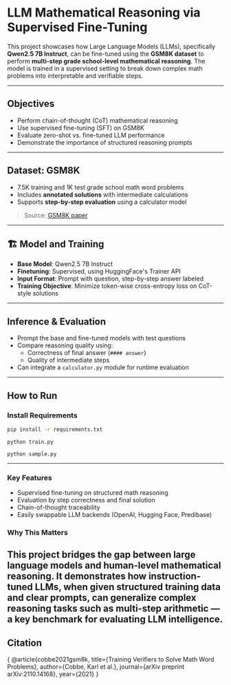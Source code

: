 # LLM Mathematical Reasoning via Supervised Fine-Tuning

This project showcases how Large Language Models (LLMs), specifically **Qwen2.5 7B Instruct**, can be fine-tuned using the **GSM8K dataset** to perform **multi-step grade school-level mathematical reasoning**. The model is trained in a supervised setting to break down complex math problems into interpretable and verifiable steps.

---

## Objectives

- Perform chain-of-thought (CoT) mathematical reasoning
- Use supervised fine-tuning (SFT) on GSM8K
- Evaluate zero-shot vs. fine-tuned LLM performance
- Demonstrate the importance of structured reasoning prompts

---

## Dataset: GSM8K

- 7.5K training and 1K test grade school math word problems
- Includes **annotated solutions** with intermediate calculations
- Supports **step-by-step evaluation** using a calculator model

> Source: [GSM8K paper](https://arxiv.org/abs/2110.14168) 

---

## 🏗 Model and Training

- **Base Model**: Qwen2.5 7B Instruct
- **Finetuning**: Supervised, using HuggingFace's Trainer API
- **Input Format**: Prompt with question, step-by-step answer labeled
- **Training Objective**: Minimize token-wise cross-entropy loss on CoT-style solutions

---

##  Inference & Evaluation

- Prompt the base and fine-tuned models with test questions
- Compare reasoning quality using:
  - Correctness of final answer (`#### answer`)
  - Quality of intermediate steps
- Can integrate a `calculator.py` module for runtime evaluation

---

## How to Run

### Install Requirements

```bash
pip install -r requirements.txt
```

```Fine-Tune Model
python train.py
```
```Run Inference / Sample
python sample.py
```
---
### Key Features
- Supervised fine-tuning on structured math reasoning
- Evaluation by step correctness and final solution
- Chain-of-thought traceability
- Easily swappable LLM backends (OpenAI, Hugging Face, Predibase)

### Why This Matters
This project bridges the gap between large language models and human-level mathematical reasoning. It demonstrates how instruction-tuned LLMs, when given structured training data and clear prompts, can generalize complex reasoning tasks such as multi-step arithmetic — a key benchmark for evaluating LLM intelligence.
---
##  Citation
{
@article{cobbe2021gsm8k,
  title={Training Verifiers to Solve Math Word Problems},
  author={Cobbe, Karl et al.},
  journal={arXiv preprint arXiv:2110.14168},
  year={2021}
}
